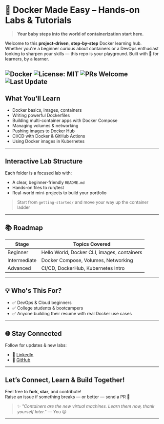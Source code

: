 # 🐳 Docker Made Easy – Hands-on Labs & Tutorials

> **Your baby steps into the world of containerization start here.**

Welcome to this **project-driven**, **step-by-step** Docker learning hub. Whether you're a beginner curious about containers or a DevOps enthusiast looking to sharpen your skills — this repo is your playground. Built with 💙 for learners, by a learner.

![Docker](https://img.shields.io/badge/docker-ready-blue)
![License: MIT](https://img.shields.io/badge/License-MIT-yellow.svg)
![PRs Welcome](https://img.shields.io/badge/PRs-welcome-brightgreen.svg)
![Last Update](https://img.shields.io/github/last-commit/srikxcipher/Docker-HandsOn)
---

## What You'll Learn

- Docker basics, images, containers
- Writing powerful Dockerfiles
- Building multi-container apps with Docker Compose
- Managing volumes & networking
- Pushing images to Docker Hub
- CI/CD with Docker & GitHub Actions
- Using Docker images in Kubernetes

---

## Interactive Lab Structure

Each folder is a focused lab with:

-  A clear, beginner-friendly `README.md`
-  Hands-on files to run/test
-  Real-world mini-projects to build your portfolio

> Start from `getting-started/` and move your way up the container ladder

---

## 📚 Roadmap

| Stage        | Topics Covered                              |           
|--------------|---------------------------------------------|
| Beginner   | Hello World, Docker CLI, images, containers |
| Intermediate | Docker Compose, Volumes, Networking         |
| Advanced   | CI/CD, DockerHub, Kubernetes Intro          |

---

## 💡 Who's This For?

- ✅ DevOps & Cloud beginners
- ✅ College students & bootcampers
- ✅ Anyone building their resume with real Docker use cases

---

## 🌐 Stay Connected

Follow for updates & new labs:
- 🔗 [LinkedIn](https://www.linkedin.com/in/srikantsnehit/)
- 🔗 [GitHub](https://github.com/srikxcipher)

---

## Let’s Connect, Learn & Build Together!

Feel free to **fork**, **star**, and contribute!  
Raise an issue if something breaks — or better — send a PR 💪

> ✨ _"Containers are the new virtual machines. Learn them now, thank yourself later."_ — You 😉

---




